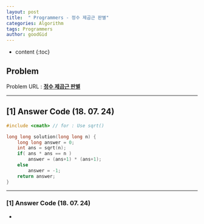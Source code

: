 ```yaml
---
layout: post
title:  " Programmers - 정수 제곱근 판별"
categories: Algorithm
tags: Programmers
author: goodGid
---
```

* content
{:toc}


## Problem 
Problem URL : **[정수 제곱근 판별](https://programmers.co.kr/learn/courses/30/lessons/12934)**

---

## [1] Answer Code (18. 07. 24)

``` cpp
#include <cmath> // for : Use sqrt()

long long solution(long long n) {
    long long answer = 0;
    int ans = sqrt(n);
    if( ans * ans == n )
        answer = (ans+1) * (ans+1);
    else
        answer = -1;   
    return answer;
}

```

---

### [1] Answer Code (18. 07. 24)

* 
